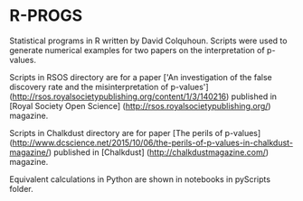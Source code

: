 # R-PROGS
Statistical programs in R written by David Colquhoun. Scripts were used to generate numerical examples for two papers on the interpretation of p-values. 

Scripts in RSOS directory are for a paper ['An investigation of the false discovery rate and the misinterpretation of p-values'] (http://rsos.royalsocietypublishing.org/content/1/3/140216) published in [Royal Society Open Science] (http://rsos.royalsocietypublishing.org/) magazine. 

Scripts in Chalkdust directory are for paper [The perils of p-values] (http://www.dcscience.net/2015/10/06/the-perils-of-p-values-in-chalkdust-magazine/) published in [Chalkdust] (http://chalkdustmagazine.com/) magazine.

Equivalent calculations in Python are shown in notebooks in pyScripts folder.
